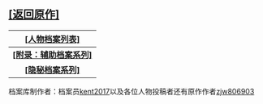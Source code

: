 
## [[返回原作]](https://www.luogu.com/article/9f38ncfj)

| [\[人物档案列表\]](https://www.luogu.com.cn/paste/gjdefqkv) |
| :-----------: |
| **[\[附录：辅助档案系列\]](https://www.luogu.com.cn/paste/0e2jiktr)** |
| **[\[隐秘档案系列\]](https://www.luogu.com.cn/paste/aiau1adb)** |


档案库制作者：档案员[kent2017](https://www.luogu.com/user/777526)以及各位人物投稿者还有原作作者[zjw806903](https://www.luogu.com/user/894358)
